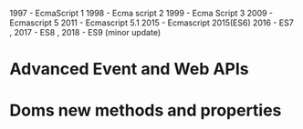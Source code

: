 1997 - EcmaScript 1 
1998 - Ecma script 2
1999 - Ecma Script 3
2009 - Ecmascript 5
2011 - Ecmascript 5.1
2015 - Ecmascript 2015(ES6)
2016 - ES7 , 2017 - ES8 , 2018 - ES9 (minor update)

# Advanced Event and Web APIs 
# Doms new methods and properties 